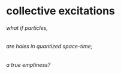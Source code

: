 
# collective excitations

###### what if particles,
###### are holes in quantized space-time;
###### a true emptiness?

